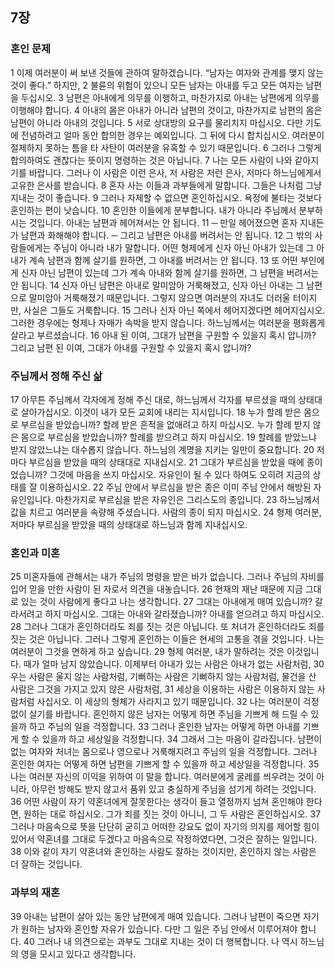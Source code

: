 ## 7장
### 혼인 문제
1 이제 여러분이 써 보낸 것들에 관하여 말하겠습니다. “남자는 여자와 관계를 맺지 않는 것이 좋다.” 하지만,
2 불륜의 위험이 있으니 모든 남자는 아내를 두고 모든 여자는 남편을 두십시오.
3 남편은 아내에게 의무를 이행하고, 마찬가지로 아내는 남편에게 의무를 이행해야 합니다.
4 아내의 몸은 아내가 아니라 남편의 것이고, 마찬가지로 남편의 몸은 남편이 아니라 아내의 것입니다.
5 서로 상대방의 요구를 물리치지 마십시오. 다만 기도에 전념하려고 얼마 동안 합의한 경우는 예외입니다. 그 뒤에 다시 합치십시오. 여러분이 절제하지 못하는 틈을 타 사탄이 여러분을 유혹할 수 있기 때문입니다.
6 그러나 그렇게 합의하여도 괜찮다는 뜻이지 명령하는 것은 아닙니다.
7 나는 모든 사람이 나와 같아지기를 바랍니다. 그러나 이 사람은 이런 은사, 저 사람은 저런 은사, 저마다 하느님에게서 고유한 은사를 받습니다.
8 혼자 사는 이들과 과부들에게 말합니다. 그들은 나처럼 그냥 지내는 것이 좋습니다.
9 그러나 자제할 수 없으면 혼인하십시오. 욕정에 불타는 것보다 혼인하는 편이 낫습니다.
10 혼인한 이들에게 분부합니다. 내가 아니라 주님께서 분부하시는 것입니다. 아내는 남편과 헤어져서는 안 됩니다.
11 ─ 만일 헤어졌으면 혼자 지내든가 남편과 화해해야 합니다. ─ 그리고 남편은 아내를 버려서는 안 됩니다.
12 그 밖의 사람들에게는 주님이 아니라 내가 말합니다. 어떤 형제에게 신자 아닌 아내가 있는데 그 아내가 계속 남편과 함께 살기를 원하면, 그 아내를 버려서는 안 됩니다.
13 또 어떤 부인에게 신자 아닌 남편이 있는데 그가 계속 아내와 함께 살기를 원하면, 그 남편을 버려서는 안 됩니다.
14 신자 아닌 남편은 아내로 말미암아 거룩해졌고, 신자 아닌 아내는 그 남편으로 말미암아 거룩해졌기 때문입니다. 그렇지 않으면 여러분의 자녀도 더러울 터이지만, 사실은 그들도 거룩합니다.
15 그러나 신자 아닌 쪽에서 헤어지겠다면 헤어지십시오. 그러한 경우에는 형제나 자매가 속박을 받지 않습니다. 하느님께서는 여러분을 평화롭게 살라고 부르셨습니다.
16 아내 된 이여, 그대가 남편을 구원할 수 있을지 혹시 압니까? 그리고 남편 된 이여, 그대가 아내를 구원할 수 있을지 혹시 압니까?
### 주님께서 정해 주신 삶
17 아무튼 주님께서 각자에게 정해 주신 대로, 하느님께서 각자를 부르셨을 때의 상태대로 살아가십시오. 이것이 내가 모든 교회에 내리는 지시입니다.
18 누가 할례 받은 몸으로 부르심을 받았습니까? 할례 받은 흔적을 없애려고 하지 마십시오. 누가 할례 받지 않은 몸으로 부르심을 받았습니까? 할례를 받으려고 하지 마십시오.
19 할례를 받았느냐 받지 않았느냐는 대수롭지 않습니다. 하느님의 계명을 지키는 일만이 중요합니다.
20 저마다 부르심을 받았을 때의 상태대로 지내십시오.
21 그대가 부르심을 받았을 때에 종이었습니까? 그것에 마음을 쓰지 마십시오. 자유인이 될 수 있다 하여도 오히려 지금의 상태를 잘 이용하십시오.
22 주님 안에서 부르심을 받은 종은 이미 주님 안에서 해방된 자유인입니다. 마찬가지로 부르심을 받은 자유인은 그리스도의 종입니다.
23 하느님께서 값을 치르고 여러분을 속량해 주셨습니다. 사람의 종이 되지 마십시오.
24 형제 여러분, 저마다 부르심을 받았을 때의 상태대로 하느님과 함께 지내십시오.
### 혼인과 미혼
25 미혼자들에 관해서는 내가 주님의 명령을 받은 바가 없습니다. 그러나 주님의 자비를 입어 믿을 만한 사람이 된 자로서 의견을 내놓습니다.
26 현재의 재난 때문에 지금 그대로 있는 것이 사람에게 좋다고 나는 생각합니다.
27 그대는 아내에게 매여 있습니까? 갈라서려고 하지 마십시오. 그대는 아내와 갈라졌습니까? 아내를 얻으려고 하지 마십시오.
28 그러나 그대가 혼인하더라도 죄를 짓는 것은 아닙니다. 또 처녀가 혼인하더라도 죄를 짓는 것은 아닙니다. 그러나 그렇게 혼인하는 이들은 현세의 고통을 겪을 것입니다. 나는 여러분이 그것을 면하게 하고 싶습니다.
29 형제 여러분, 내가 말하려는 것은 이것입니다. 때가 얼마 남지 않았습니다. 이제부터 아내가 있는 사람은 아내가 없는 사람처럼,
30 우는 사람은 울지 않는 사람처럼, 기뻐하는 사람은 기뻐하지 않는 사람처럼, 물건을 산 사람은 그것을 가지고 있지 않은 사람처럼,
31 세상을 이용하는 사람은 이용하지 않는 사람처럼 사십시오. 이 세상의 형체가 사라지고 있기 때문입니다.
32 나는 여러분이 걱정 없이 살기를 바랍니다. 혼인하지 않은 남자는 어떻게 하면 주님을 기쁘게 해 드릴 수 있을까 하고 주님의 일을 걱정합니다.
33 그러나 혼인한 남자는 어떻게 하면 아내를 기쁘게 할 수 있을까 하고 세상일을 걱정합니다.
34 그래서 그는 마음이 갈라집니다. 남편이 없는 여자와 처녀는 몸으로나 영으로나 거룩해지려고 주님의 일을 걱정합니다. 그러나 혼인한 여자는 어떻게 하면 남편을 기쁘게 할 수 있을까 하고 세상일을 걱정합니다.
35 나는 여러분 자신의 이익을 위하여 이 말을 합니다. 여러분에게 굴레를 씌우려는 것이 아니라, 아무런 방해도 받지 않고서 품위 있고 충실하게 주님을 섬기게 하려는 것입니다.
36 어떤 사람이 자기 약혼녀에게 잘못한다는 생각이 들고 열정까지 넘쳐 혼인해야 한다면, 원하는 대로 하십시오. 그가 죄를 짓는 것이 아니니, 그 두 사람은 혼인하십시오.
37 그러나 마음속으로 뜻을 단단히 굳히고 어떠한 강요도 없이 자기의 의지를 제어할 힘이 있어서 약혼녀를 그대로 두겠다고 마음속으로 작정하였다면, 그것은 잘하는 일입니다.
38 이와 같이 자기 약혼녀와 혼인하는 사람도 잘하는 것이지만, 혼인하지 않는 사람은 더 잘하는 것입니다.
### 과부의 재혼
39 아내는 남편이 살아 있는 동안 남편에게 매여 있습니다. 그러나 남편이 죽으면 자기가 원하는 남자와 혼인할 자유가 있습니다. 다만 그 일은 주님 안에서 이루어져야 합니다.
40 그러나 내 의견으로는 과부도 그대로 지내는 것이 더 행복합니다. 나 역시 하느님의 영을 모시고 있다고 생각합니다.
